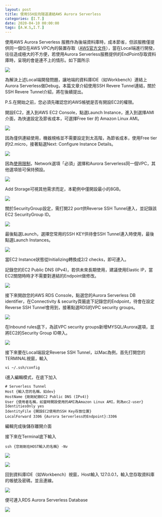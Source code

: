 ```yaml
---
layout: post
title: 使用SSH反向隧道連結AWS Aurora Serverless
categories: [I.T.]
date: 2020-04-10 00:00:00
tags: [A.W.S,I.T.]
---
```

使用AWS Aurora Serverless 服務作為後端資料庫時，成本節省，但該服務僅提供同一個位在AWS VPC內的裝置存取（[AWS官方文件](https://docs.aws.amazon.com/AmazonRDS/latest/AuroraUserGuide/aurora-serverless.html#aurora-serverless.limitations)），當在Local端進行開發，往往造成極大的不方便，若使用Aurora Serverless服務提供的EndPoint存取資料庫時，呈現的會是連不上的情形。如下圖所示

<!--more-->

![](/assets/2020-04-10-using-reverse-ssh-tunnel-connect-to-aurora-serverless/1-ide-connect-fail.png)

為解決上述Local端開發問題，讓地端的資料庫IDE（如Workbench）連結上Aurora Serverless做Debug，本篇文章介紹使用SSH Revere Tunnel連結，關於SSH Revere Tunnel介紹，將在後續提出。

P.S.在開始之前，您必須先確認您的AWS帳號是否有開設EC2的權限。

開設EC2，進入到AWS EC2 Console，點選Launch Instance，進入到選擇AMI介面，為快速設定及節省成本，可選擇Free tier 的 Amazon Linux AMI。

![](/assets/2020-04-10-using-reverse-ssh-tunnel-connect-to-aurora-serverless/2-create-ec2-ami.png)

因為僅供連結使用，機器規格並不需要設定到太高階，為節省成本，使用Free tier的t2.micro，接著點選Next: Configure Instance Details。

![](/assets/2020-04-10-using-reverse-ssh-tunnel-connect-to-aurora-serverless/3-instance-type.png)

因為[使用限制](https://docs.aws.amazon.com/AmazonRDS/latest/AuroraUserGuide/aurora-serverless.html#aurora-serverless.limitations)，Network選項「必須」選擇和Aurora Serverless同一個VPC，其他選項皆可保持預設。

![](/assets/2020-04-10-using-reverse-ssh-tunnel-connect-to-aurora-serverless/4-vpc-setting.png)

Add Storage可視其他需求而定，本範例中僅開設最小的8GB。

![](/assets/2020-04-10-using-reverse-ssh-tunnel-connect-to-aurora-serverless/5-storage.png)

關於SecurityGroup設定，需打開22 port供Reverse SSH Tunnel連入，並記錄該EC2 SecurityGroup ID。

![](/assets/2020-04-10-using-reverse-ssh-tunnel-connect-to-aurora-serverless/6-ec2-security-group.png)

最後點選Launch，選擇您常用的SSH KEY供待會SSH Tunnel連入時使用，最後點選Launch Instances。

![](/assets/2020-04-10-using-reverse-ssh-tunnel-connect-to-aurora-serverless/7-ssh-key-console.png)

當EC2 Instance狀態從Initializing轉換成2/2 checks，即可連入。

記錄您的EC2 Public DNS (IPv4)，若供未來長期使用，建議使用Elastic IP，當EC2關閉時時才不需要對連結的Endpoint做修改。

![](/assets/2020-04-10-using-reverse-ssh-tunnel-connect-to-aurora-serverless/8-ec2-public-ip.png)

接下來開啟您的AWS RDS Console，點選您的Aurora Serverless DB identifier，在Connectivity & security頁籤底下記錄您的Endpoint，待會在設定Reverse SSH Tunnel會用到，接著點選RDS的VPC security groups。

![](/assets/2020-04-10-using-reverse-ssh-tunnel-connect-to-aurora-serverless/9-rds-endpoint.png)

在Inbound rules底下，為該VPC security groups新增MYSQL/Aurora選項，並將EC2的Security Group ID帶入。

![](/assets/2020-04-10-using-reverse-ssh-tunnel-connect-to-aurora-serverless/10-rds-security-group.png)

接下來要在Local端設定Reverse SSH Tunnel，以Mac為例，首先打開您的TERMINAL視窗，輸入

```script
vi ~/.ssh/config
```

i進入編輯模式，在底下加入

```
# Serverless Tunnel
Host {輸入您的名稱，如dev}
HostName {剛剛紀錄EC2 Public DNS (IPv4)}
User {使用者名稱，如當時開設使用的AMI為Amazon Linux AMI，則為ec2-user}
IdentitiesOnly yes
IdentityFile {開設EC2使用的SSH Key存放位置}
LocalForward 3306 {Aurora Serverless的Endpoint}:3306
```

編輯完成後儲存離開介面

接下來在Terminal底下輸入

```script
ssh {您剛剛在HOST輸入的名稱} -Nv
```

![](/assets/2020-04-10-using-reverse-ssh-tunnel-connect-to-aurora-serverless/11-ssh-connect-1.png)

![](/assets/2020-04-10-using-reverse-ssh-tunnel-connect-to-aurora-serverless/12-ssh-connect-2.png)


回到資料庫IDE（如Workbench）視窗，Host輸入 127.0.0.1，輸入您存取資料庫的帳號及密碼，並且連線。

![](/assets/2020-04-10-using-reverse-ssh-tunnel-connect-to-aurora-serverless/13-ide-prepare.png)

便可連入RDS Aurora Serverless Database

![](/assets/2020-04-10-using-reverse-ssh-tunnel-connect-to-aurora-serverless/14-ide-connect-success.png)
